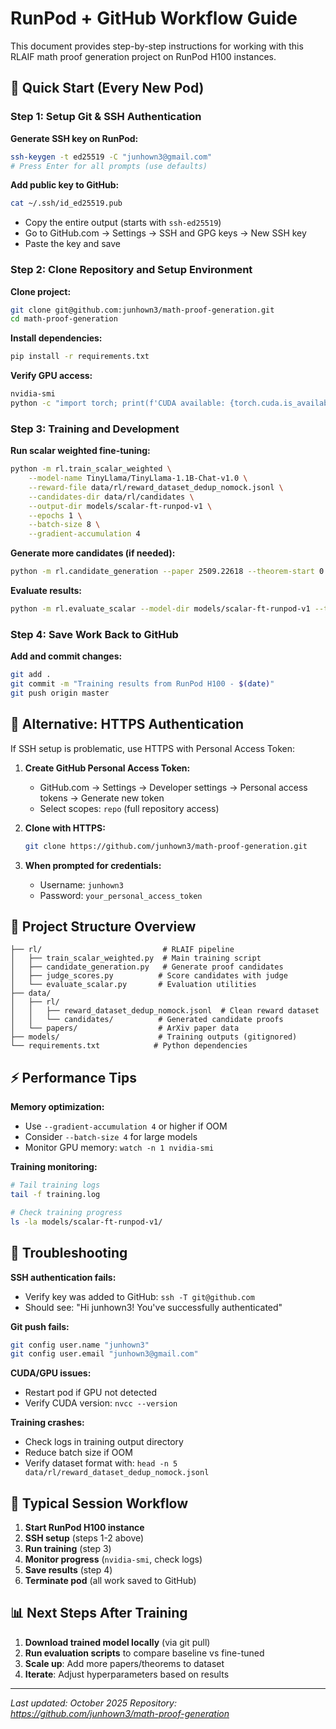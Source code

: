 # RunPod + GitHub Workflow Guide

This document provides step-by-step instructions for working with this RLAIF math proof generation project on RunPod H100 instances.

## 🚀 Quick Start (Every New Pod)

### Step 1: Setup Git & SSH Authentication

**Generate SSH key on RunPod:**
```bash
ssh-keygen -t ed25519 -C "junhown3@gmail.com"
# Press Enter for all prompts (use defaults)
```

**Add public key to GitHub:**
```bash
cat ~/.ssh/id_ed25519.pub
```
- Copy the entire output (starts with `ssh-ed25519`)
- Go to GitHub.com → Settings → SSH and GPG keys → New SSH key
- Paste the key and save

### Step 2: Clone Repository and Setup Environment

**Clone project:**
```bash
git clone git@github.com:junhown3/math-proof-generation.git
cd math-proof-generation
```

**Install dependencies:**
```bash
pip install -r requirements.txt
```

**Verify GPU access:**
```bash
nvidia-smi
python -c "import torch; print(f'CUDA available: {torch.cuda.is_available()}, GPU: {torch.cuda.get_device_name()}')"
```

### Step 3: Training and Development

**Run scalar weighted fine-tuning:**
```bash
python -m rl.train_scalar_weighted \
    --model-name TinyLlama/TinyLlama-1.1B-Chat-v1.0 \
    --reward-file data/rl/reward_dataset_dedup_nomock.jsonl \
    --candidates-dir data/rl/candidates \
    --output-dir models/scalar-ft-runpod-v1 \
    --epochs 1 \
    --batch-size 8 \
    --gradient-accumulation 4
```

**Generate more candidates (if needed):**
```bash
python -m rl.candidate_generation --paper 2509.22618 --theorem-start 0 --theorem-end 3 --variants baseline,rag
```

**Evaluate results:**
```bash
python -m rl.evaluate_scalar --model-dir models/scalar-ft-runpod-v1 --test-file data/rl/reward_dataset_dedup_nomock.jsonl
```

### Step 4: Save Work Back to GitHub

**Add and commit changes:**
```bash
git add .
git commit -m "Training results from RunPod H100 - $(date)"
git push origin master
```

## 🔧 Alternative: HTTPS Authentication

If SSH setup is problematic, use HTTPS with Personal Access Token:

1. **Create GitHub Personal Access Token:**
   - GitHub.com → Settings → Developer settings → Personal access tokens → Generate new token
   - Select scopes: `repo` (full repository access)

2. **Clone with HTTPS:**
   ```bash
   git clone https://github.com/junhown3/math-proof-generation.git
   ```

3. **When prompted for credentials:**
   - Username: `junhown3`
   - Password: `your_personal_access_token`

## 📁 Project Structure Overview

```
├── rl/                           # RLAIF pipeline
│   ├── train_scalar_weighted.py  # Main training script
│   ├── candidate_generation.py   # Generate proof candidates
│   ├── judge_scores.py          # Score candidates with judge
│   └── evaluate_scalar.py       # Evaluation utilities
├── data/
│   ├── rl/
│   │   ├── reward_dataset_dedup_nomock.jsonl  # Clean reward dataset
│   │   └── candidates/          # Generated candidate proofs
│   └── papers/                  # ArXiv paper data
├── models/                      # Training outputs (gitignored)
└── requirements.txt            # Python dependencies
```

## ⚡ Performance Tips

**Memory optimization:**
- Use `--gradient-accumulation 4` or higher if OOM
- Consider `--batch-size 4` for large models
- Monitor GPU memory: `watch -n 1 nvidia-smi`

**Training monitoring:**
```bash
# Tail training logs
tail -f training.log

# Check training progress
ls -la models/scalar-ft-runpod-v1/
```

## 🐛 Troubleshooting

**SSH authentication fails:**
- Verify key was added to GitHub: `ssh -T git@github.com`
- Should see: "Hi junhown3! You've successfully authenticated"

**Git push fails:**
```bash
git config user.name "junhown3"
git config user.email "junhown3@gmail.com"
```

**CUDA/GPU issues:**
- Restart pod if GPU not detected
- Verify CUDA version: `nvcc --version`

**Training crashes:**
- Check logs in training output directory
- Reduce batch size if OOM
- Verify dataset format with: `head -n 5 data/rl/reward_dataset_dedup_nomock.jsonl`

## 🎯 Typical Session Workflow

1. **Start RunPod H100 instance**
2. **SSH setup** (steps 1-2 above)
3. **Run training** (step 3)
4. **Monitor progress** (`nvidia-smi`, check logs)
5. **Save results** (step 4)
6. **Terminate pod** (all work saved to GitHub)

## 📊 Next Steps After Training

1. **Download trained model locally** (via git pull)
2. **Run evaluation scripts** to compare baseline vs fine-tuned
3. **Scale up**: Add more papers/theorems to dataset
4. **Iterate**: Adjust hyperparameters based on results

---

*Last updated: October 2025*
*Repository: https://github.com/junhown3/math-proof-generation*